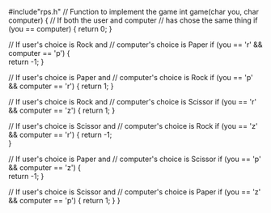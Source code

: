 
#include"rps.h" // Function to implement the game int game(char you, char computer) { // If both the user and computer // has chose the same thing if (you == computer) { return 0; }

// If user's choice is Rock and
// computer's choice is Paper
if (you == 'r' && computer == 'p')
{   
     return -1;
}

 // If user's choice is Paper and
// computer's choice is Rock
if (you == 'p' && computer == 'r')
  {
        return 1;
  }

// If user's choice is Rock and
// computer's choice is Scissor
if (you == 'r' && computer == 'z')
{
        return 1;
}

// If user's choice is Scissor and
// computer's choice is Rock
if (you == 'z' && computer == 'r')
 {
  return -1;   
 }   

// If user's choice is Paper and
// computer's choice is Scissor
if (you == 'p' && computer == 'z')
{    
    return -1;
}

// If user's choice is Scissor and
// computer's choice is Paper
if (you == 'z' && computer == 'p')
{
    return 1;
}
}

